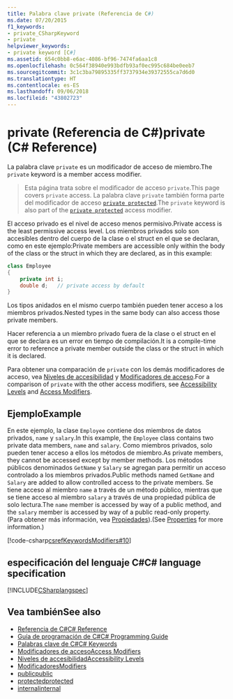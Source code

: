 ```yaml
---
title: Palabra clave private (Referencia de C#)
ms.date: 07/20/2015
f1_keywords:
- private_CSharpKeyword
- private
helpviewer_keywords:
- private keyword [C#]
ms.assetid: 654c0bb8-e6ac-4086-bf96-7474fa6aa1c8
ms.openlocfilehash: 0c564f38940e993bdfb93af0ec995c684be0eeb7
ms.sourcegitcommit: 3c1c3ba79895335ff3737934e39372555ca7d6d0
ms.translationtype: HT
ms.contentlocale: es-ES
ms.lasthandoff: 09/06/2018
ms.locfileid: "43802723"
---
```

# <a name="private-c-reference"></a><span data-ttu-id="abf8f-102">private (Referencia de C#)</span><span class="sxs-lookup"><span data-stu-id="abf8f-102">private (C# Reference)</span></span>

<span data-ttu-id="abf8f-103">La palabra clave `private` es un modificador de acceso de miembro.</span><span class="sxs-lookup"><span data-stu-id="abf8f-103">The `private` keyword is a member access modifier.</span></span>

> <span data-ttu-id="abf8f-104">Esta página trata sobre el modificador de acceso `private`.</span><span class="sxs-lookup"><span data-stu-id="abf8f-104">This page covers `private` access.</span></span> <span data-ttu-id="abf8f-105">La palabra clave `private` también forma parte del modificador de acceso [`private protected`](./private-protected.md).</span><span class="sxs-lookup"><span data-stu-id="abf8f-105">The `private` keyword is also part of the [`private protected`](./private-protected.md) access modifier.</span></span>

<span data-ttu-id="abf8f-106">El acceso privado es el nivel de acceso menos permisivo.</span><span class="sxs-lookup"><span data-stu-id="abf8f-106">Private access is the least permissive access level.</span></span> <span data-ttu-id="abf8f-107">Los miembros privados solo son accesibles dentro del cuerpo de la clase o el struct en el que se declaran, como en este ejemplo:</span><span class="sxs-lookup"><span data-stu-id="abf8f-107">Private members are accessible only within the body of the class or the struct in which they are declared, as in this example:</span></span>

```csharp
class Employee
{
    private int i;
    double d;   // private access by default
}
```

<span data-ttu-id="abf8f-108">Los tipos anidados en el mismo cuerpo también pueden tener acceso a los miembros privados.</span><span class="sxs-lookup"><span data-stu-id="abf8f-108">Nested types in the same body can also access those private members.</span></span>

<span data-ttu-id="abf8f-109">Hacer referencia a un miembro privado fuera de la clase o el struct en el que se declara es un error en tiempo de compilación.</span><span class="sxs-lookup"><span data-stu-id="abf8f-109">It is a compile-time error to reference a private member outside the class or the struct in which it is declared.</span></span>

<span data-ttu-id="abf8f-110">Para obtener una comparación de `private` con los demás modificadores de acceso, vea [Niveles de accesibilidad](accessibility-levels.md) y [Modificadores de acceso](../../programming-guide/classes-and-structs/access-modifiers.md).</span><span class="sxs-lookup"><span data-stu-id="abf8f-110">For a comparison of `private` with the other access modifiers, see [Accessibility Levels](accessibility-levels.md) and [Access Modifiers](../../programming-guide/classes-and-structs/access-modifiers.md).</span></span>

## <a name="example"></a><span data-ttu-id="abf8f-111">Ejemplo</span><span class="sxs-lookup"><span data-stu-id="abf8f-111">Example</span></span>

<span data-ttu-id="abf8f-112">En este ejemplo, la clase `Employee` contiene dos miembros de datos privados, `name` y `salary`.</span><span class="sxs-lookup"><span data-stu-id="abf8f-112">In this example, the `Employee` class contains two private data members, `name` and `salary`.</span></span> <span data-ttu-id="abf8f-113">Como miembros privados, solo pueden tener acceso a ellos los métodos de miembro.</span><span class="sxs-lookup"><span data-stu-id="abf8f-113">As private members, they cannot be accessed except by member methods.</span></span> <span data-ttu-id="abf8f-114">Los métodos públicos denominados `GetName` y `Salary` se agregan para permitir un acceso controlado a los miembros privados.</span><span class="sxs-lookup"><span data-stu-id="abf8f-114">Public methods named `GetName` and `Salary` are added to allow controlled access to the private members.</span></span> <span data-ttu-id="abf8f-115">Se tiene acceso al miembro `name` a través de un método público, mientras que se tiene acceso al miembro `salary` a través de una propiedad pública de solo lectura.</span><span class="sxs-lookup"><span data-stu-id="abf8f-115">The `name` member is accessed by way of a public method, and the `salary` member is accessed by way of a public read-only property.</span></span> <span data-ttu-id="abf8f-116">(Para obtener más información, vea [Propiedades](../../programming-guide/classes-and-structs/properties.md)).</span><span class="sxs-lookup"><span data-stu-id="abf8f-116">(See [Properties](../../programming-guide/classes-and-structs/properties.md) for more information.)</span></span>

[!code-csharp[csrefKeywordsModifiers#10](~/samples/snippets/csharp/VS_Snippets_VBCSharp/csrefKeywordsModifiers/CS/csrefKeywordsModifiers.cs#10)]

## <a name="c-language-specification"></a><span data-ttu-id="abf8f-117">especificación del lenguaje C#</span><span class="sxs-lookup"><span data-stu-id="abf8f-117">C# language specification</span></span>

[!INCLUDE[CSharplangspec](~/includes/csharplangspec-md.md)]

## <a name="see-also"></a><span data-ttu-id="abf8f-118">Vea también</span><span class="sxs-lookup"><span data-stu-id="abf8f-118">See also</span></span>

- [<span data-ttu-id="abf8f-119">Referencia de C#</span><span class="sxs-lookup"><span data-stu-id="abf8f-119">C# Reference</span></span>](../../../csharp/language-reference/index.md)
- [<span data-ttu-id="abf8f-120">Guía de programación de C#</span><span class="sxs-lookup"><span data-stu-id="abf8f-120">C# Programming Guide</span></span>](../../../csharp/programming-guide/index.md)
- [<span data-ttu-id="abf8f-121">Palabras clave de C#</span><span class="sxs-lookup"><span data-stu-id="abf8f-121">C# Keywords</span></span>](index.md)
- [<span data-ttu-id="abf8f-122">Modificadores de acceso</span><span class="sxs-lookup"><span data-stu-id="abf8f-122">Access Modifiers</span></span>](access-modifiers.md)
- [<span data-ttu-id="abf8f-123">Niveles de accesibilidad</span><span class="sxs-lookup"><span data-stu-id="abf8f-123">Accessibility Levels</span></span>](accessibility-levels.md)
- [<span data-ttu-id="abf8f-124">Modificadores</span><span class="sxs-lookup"><span data-stu-id="abf8f-124">Modifiers</span></span>](modifiers.md)
- [<span data-ttu-id="abf8f-125">public</span><span class="sxs-lookup"><span data-stu-id="abf8f-125">public</span></span>](public.md)
- [<span data-ttu-id="abf8f-126">protected</span><span class="sxs-lookup"><span data-stu-id="abf8f-126">protected</span></span>](protected.md)
- [<span data-ttu-id="abf8f-127">internal</span><span class="sxs-lookup"><span data-stu-id="abf8f-127">internal</span></span>](internal.md)